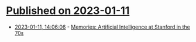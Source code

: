 # [Published on 2023-01-11](index.md)

* [2023-01-11, 14:06:06](https://news.ycombinator.com/item?id=34338578) - [Memories: Artificial Intelligence at Stanford in the 70s](https://lawrencecpaulson.github.io//2023/01/11/AI_at_Stanford.html)
